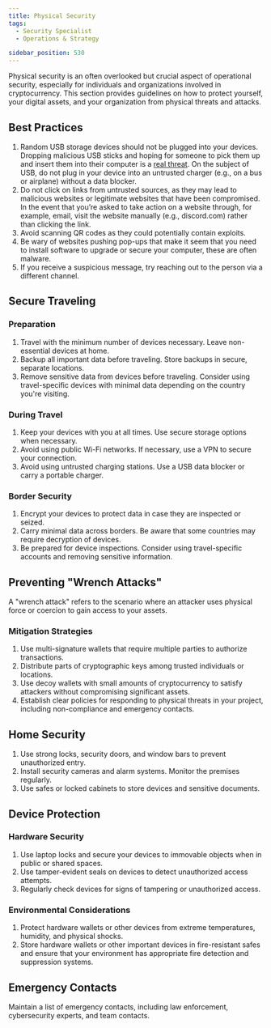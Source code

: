 ```yaml
---
title: Physical Security
tags:
  - Security Specialist
  - Operations & Strategy

sidebar_position: 530
---
```


Physical security is an often overlooked but crucial aspect of operational security, especially for individuals and organizations involved in cryptocurrency. This section provides guidelines on how to protect yourself, your digital assets, and your organization from physical threats and attacks.

## Best Practices
1. Random USB storage devices should not be plugged into your devices. Dropping malicious USB sticks and hoping for someone to pick them up and insert them into their computer is a [real threat](https://www.pcmag.com/how-to/dont-plug-it-in-how-to-prevent-a-usb-attack). On the subject of USB, do not plug in your device into an untrusted charger (e.g., on a bus or airplane) without a data blocker.
2. Do not click on links from untrusted sources, as they may lead to malicious websites or legitimate websites that have been compromised. In the event that you’re asked to take action on a website through, for example, email, visit the website manually (e.g., discord.com) rather than clicking the link.
3. Avoid scanning QR codes as they could potentially contain exploits.
4. Be wary of websites pushing pop-ups that make it seem that you need to install software to upgrade or secure your computer, these are often malware.
5. If you receive a suspicious message, try reaching out to the person via a different channel.


## Secure Traveling

### Preparation
1. Travel with the minimum number of devices necessary. Leave non-essential devices at home.
2. Backup all important data before traveling. Store backups in secure, separate locations.
3. Remove sensitive data from devices before traveling. Consider using travel-specific devices with minimal data depending on the country you're visiting.

### During Travel
1. Keep your devices with you at all times. Use secure storage options when necessary.
2. Avoid using public Wi-Fi networks. If necessary, use a VPN to secure your connection.
3. Avoid using untrusted charging stations. Use a USB data blocker or carry a portable charger.

### Border Security
1. Encrypt your devices to protect data in case they are inspected or seized.
2. Carry minimal data across borders. Be aware that some countries may require decryption of devices.
3. Be prepared for device inspections. Consider using travel-specific accounts and removing sensitive information.

## Preventing "Wrench Attacks"

A "wrench attack" refers to the scenario where an attacker uses physical force or coercion to gain access to your assets.

### Mitigation Strategies
1. Use multi-signature wallets that require multiple parties to authorize transactions.
2. Distribute parts of cryptographic keys among trusted individuals or locations.
3. Use decoy wallets with small amounts of cryptocurrency to satisfy attackers without compromising significant assets.
4. Establish clear policies for responding to physical threats in your project, including non-compliance and emergency contacts.

## Home Security

1. Use strong locks, security doors, and window bars to prevent unauthorized entry.
2. Install security cameras and alarm systems. Monitor the premises regularly.
3. Use safes or locked cabinets to store devices and sensitive documents.

## Device Protection

### Hardware Security
1. Use laptop locks and secure your devices to immovable objects when in public or shared spaces.
2. Use tamper-evident seals on devices to detect unauthorized access attempts.
3. Regularly check devices for signs of tampering or unauthorized access.

### Environmental Considerations
1. Protect hardware wallets or other devices from extreme temperatures, humidity, and physical shocks.
2. Store hardware wallets or other important devices in fire-resistant safes and ensure that your environment has appropriate fire detection and suppression systems.

## Emergency Contacts
Maintain a list of emergency contacts, including law enforcement, cybersecurity experts, and team contacts.
